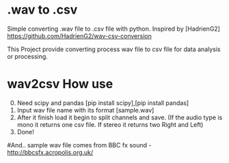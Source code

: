 # .wav to .csv
Simple converting .wav file to .csv file with python.
Inspired by [HadrienG2] https://github.com/HadrienG2/wav-csv-conversion

This Project provide converting process wav file to csv file for data analysis or processing.


# wav2csv How use
0. Need scipy and pandas [pip install scipy],[pip install pandas]
1. Input wav file name with its format [sample.wav]
2. After it finish load it begin to split channels and save. (If the audio type is mono it returns one csv file. If stereo it returns two Right and Left)
3. Done!

#And..
sample wav file comes from BBC fx sound - http://bbcsfx.acropolis.org.uk/
